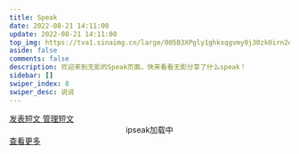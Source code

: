 ```yaml
---
title: Speak
date: 2022-08-21 14:11:00
update: 2022-08-21 14:11:00
top_img: https://tva1.sinaimg.cn/large/005B3XPgly1ghkxqgvmy0j30zk0irn2q.jpg
aside: false
comments: false
description: 欢迎来到无影的Speak页面，快来看看无影分享了什么speak！
sidebar: []
swiper_index: 8
swiper_desc: 说说
---
```

<div class="swiper-container swiper-container-aside">
<a class="bb-btn button--animated" href="https://biubiu.wyblog1.tk/" title="发表短文"><i class="fa-regular fa-message"></i> 发表短文 </a>
<a class="bb-btn button--animated" href="https://kkadmin.wyblog1.tk/" title="管理短文"><i class="fa-solid fa-user-pen"></i> 管理短文 </a>
<div id="tip" style="text-align:center;">ipseak加载中</div>
<div id="ispeak"></div>
<link
  rel="stylesheet"
  href="https://cdn.staticfile.org/highlight.js/10.6.0/styles/atom-one-dark.min.css"
/>
<link
  rel="stylesheet"
  href="https://cdn.jsdelivr.net/npm/ispeak@4.4.0/style.css"
/>

<script src="https://cdn.staticfile.org/highlight.js/10.6.0/highlight.min.js"></script>
<script src="https://cdn.staticfile.org/marked/2.0.0/marked.min.js"></script>
<script src="https://cdn.jsdelivr.net/npm/ispeak@4.4.0/ispeak.umd.js"></script>
<!-- CSS -->
<link href="https://unpkg.com/artalk@2.4.3/dist/Artalk.css" rel="stylesheet" />
<!-- JS -->
<script src="https://unpkg.com/artalk@2.4.3/dist/Artalk.js"></script>
<script>
  var head = document.getElementsByTagName('head')[0]
  var meta = document.createElement('meta')
  meta.name = 'referrer'
  meta.content = 'no-referrer'
  head.appendChild(meta)
  if (ispeak) {
    ispeak
      .init({
        el: '#ispeak',
        api: 'https://kkapi.wyblog1.tk/',
        author: '63c28a71aa610fa0dc9b6f1a',
        pageSize: 10,
        loading_img: 'https://cdn-us.imgs.moe/2023/01/19/63c8e4c63a560.gif',
        comment: function (speak) {
          // 4.4.0 之后在此回调函数中初始化评论
          const { _id, title, content } = speak
          const contentSub = content.substring(0, 30)
          new Artalk({
            el: '.ispeak-comment', // 默认情况下 ipseak 生成class为 ispeak-comment 的div
            pageKey: '/ispeak/info.html?q=' + _id, // 手动传入当前speak的唯一id
            pageTitle: title || contentSub, // 手动传入当前speak的标题(由于content可能过长，因此截取前30个字符)
            server: 'https://artalk.wyblog.repl.co/',
            site: 'speak' // 你的站点名
          })
        }
      })
      .then(function () {
        console.log('ispeak 加载完成')
        document.getElementById('tip').style.display = 'none'
      })
  } else {
    document.getElementById('tip').innerHTML = 'ipseak依赖加载失败！'
  }
</script>     
<a class="bb-btn button--animated" href="/ispeak/" title="查看全部"><i class="far fa-hand-point-right fa-fw"></i> 查看更多 </a>
